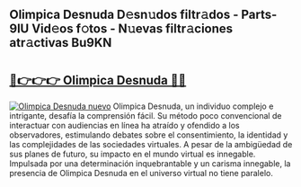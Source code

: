 ## Olimpica Desnuda D𝚎sn𝚞dos filtr𝚊dos - Parts-9lU Vid𝚎os f𝚘tos - N𝚞evas filtr𝚊ciones atr𝚊ctivas Bu9KN

# <h2><a href="http://mb1mpb.tromn.icu/?c=Olimpica+Desnuda">🔗👉👉👉 Olimpica Desnuda 🔗🔗</a></h2>

[![Olimpica Desnuda nuevo](https://i.imgur.com/pEAQMta.gif)](http://mb1mpb.tromn.icu/?c=Olimpica+Desnuda)
Olimpica Desnuda, un individuo complejo e intrigante, desafía la comprensión fácil. Su método poco convencional de interactuar con audiencias en línea ha atraído y ofendido a los observadores, estimulando debates sobre el consentimiento, la identidad y las complejidades de las sociedades virtuales. A pesar de la ambigüedad de sus planes de futuro, su impacto en el mundo virtual es innegable. Impulsada por una determinación inquebrantable y un carisma innegable, la presencia de Olimpica Desnuda en el universo virtual no tiene paralelo.
